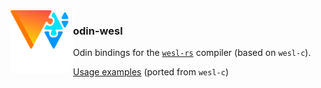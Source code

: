 <img align="left" width="0px" height="18px"/>
<img src="https://raw.githubusercontent.com/wgsl-tooling-wg/wesl-spec/main/assets/logo/logo-square-dark.svg" align="left" width="100px" height="100px"/>

<h3>odin-wesl</h3>

Odin bindings for the [`wesl-rs`](https://github.com/wgsl-tooling-wg/wesl-rs) compiler (based on `wesl-c`).

[Usage examples](./examples) (ported from `wesl-c`)
